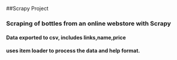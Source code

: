##Scrapy Project
### Scraping of bottles from an online webstore with Scrapy
#### Data exported to csv, includes links,name,price
#### uses item loader to process the data and help format.
